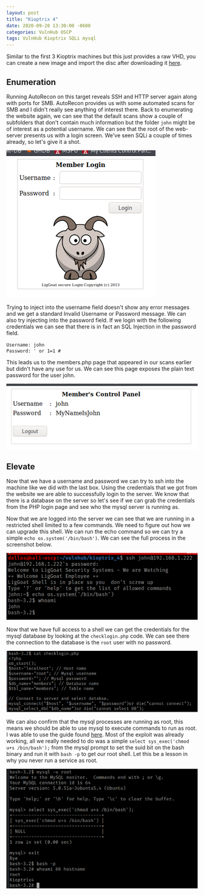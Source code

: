 ```yaml
---
layout: post
title: "Kioptrix 4"
date: 2020-09-20 13:30:00 -0600
categories: VulnHub OSCP
tags: VulnHub Kioptrix SQLi mysql
---
```


Similar to the first 3 Kioptrix machines but this just provides a raw VHD, you can create a new image and import the disc after downloading it [here](https://www.vulnhub.com/entry/kioptrix-level-13-4%2C25/).

## Enumeration

Running AutoRecon on this target reveals SSH and HTTP server again along with ports for SMB. AutoRecon provides us with some automated scans for SMB and I didn't really see anything of interest there. Back to enumerating the website again, we can see that the default scans show a couple of subfolders that don't contain much information but the folder `john` might be of interest as a potential username. We can see that the root of the web-server presents us with a login screen. We've seen SQLi a couple of times already, so let's give it a shot.

![login.png](/assets/images/k4_login.png)

Trying to inject into the username field doesn't show any error messages and we get a standard Invalid Username or Password message. We can also try injecting into the password field. If we login with the following credentials we can see that there is in fact an SQL Injection in the password field.

    Username: john
    Password: ' or 1=1 #

This leads us to the members.php page that appeared in our scans earlier but didn't have any use for us. We can see this page exposes the plain text password for the user john.

![password](/assets/images/k4_password.png)

## Elevate

Now that we have a username and password we can try to ssh into the machine like we did with the last box. Using the credentials that we got from the website we are able to successfully login to the server. We know that there is a database on the server so let's see if we can grab the credentials from the PHP login page and see who the mysql server is running as.

Now that we are logged into the server we can see that we are running in a restricted shell limited to a few commands. We need to figure out how we can upgrade this shell. We can run the echo command so we can try a simple `echo os.system('/bin/bash')`. We can see the full process in the screenshot below.

![upgrade](/assets/images/k4_upgrade.png)

Now that we have full access to a shell we can get the credentials for the mysql database by looking at the `checklogin.php` code. We can see there the connection to the database is the `root` user with no password.

![database connection](/assets/images/k4_database_connection.png)

We can also confirm that the mysql processes are running as root, this means we should be able to use mysql to execute commands to run as root. I was able to use the guide found [here](https://www.adampalmer.me/iodigitalsec/2013/08/13/mysql-root-to-system-root-with-udf-for-windows-and-linux/). Most of the exploit was already working, all we really needed to do was a simple `select sys_exec('chmod u+s /bin/bash');` from the mysql prompt to set the suid bit on the bash binary and run it with `bash -p` to get our root shell. Let this be a lesson in why you never run a service as root.

![elevate](/assets/images/k4_whoami.png)
